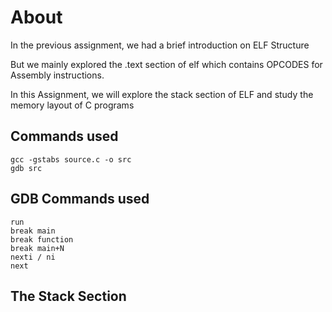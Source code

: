 # About
In the previous assignment, we had a brief introduction on ELF Structure

But we mainly explored the .text section of elf which contains OPCODES for Assembly instructions.

In this Assignment, we will explore the stack section of ELF and study the memory layout of C programs

## Commands used
```
gcc -gstabs source.c -o src
gdb src
```

## GDB Commands used
```
run
break main
break function
break main+N
nexti / ni
next
```
## The Stack Section













